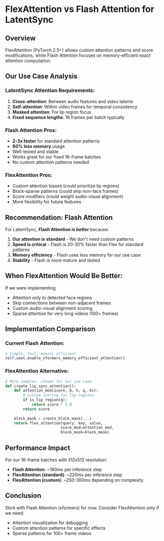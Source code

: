 # FlexAttention vs Flash Attention for LatentSync

## Overview
FlexAttention (PyTorch 2.5+) allows custom attention patterns and score modifications, while Flash Attention focuses on memory-efficient exact attention computation.

## Our Use Case Analysis

### LatentSync Attention Requirements:
1. **Cross-attention**: Between audio features and video latents
2. **Self-attention**: Within video frames for temporal consistency  
3. **Masked attention**: For lip region focus
4. **Fixed sequence lengths**: 16 frames per batch typically

### Flash Attention Pros:
- **2-3x faster** for standard attention patterns
- **80% less memory** usage
- Well-tested and stable
- Works great for our fixed 16-frame batches
- No custom attention patterns needed

### FlexAttention Pros:
- Custom attention biases (could prioritize lip regions)
- Block-sparse patterns (could skip non-face frames)
- Score modifiers (could weight audio-visual alignment)
- More flexibility for future features

## Recommendation: Flash Attention

For LatentSync, **Flash Attention is better** because:

1. **Our attention is standard** - We don't need custom patterns
2. **Speed is critical** - Flash is 20-30% faster than Flex for standard patterns
3. **Memory efficiency** - Flash uses less memory for our use case
4. **Stability** - Flash is more mature and tested

## When FlexAttention Would Be Better:

If we were implementing:
- Attention only to detected face regions
- Skip connections between non-adjacent frames  
- Custom audio-visual alignment scoring
- Sparse attention for very long videos (100+ frames)

## Implementation Comparison

### Current Flash Attention:
```python
# Simple, fast, memory efficient
self.unet.enable_xformers_memory_efficient_attention()
```

### FlexAttention Alternative:
```python
# More complex, slower for our use case
def create_lip_sync_attention():
    def attention_mod(score, b, h, q, kv):
        # Custom scoring for lip regions
        if is_lip_region(q):
            return score * 2.0
        return score
    
    block_mask = create_block_mask(...)
    return flex_attention(query, key, value, 
                         score_mod=attention_mod,
                         block_mask=block_mask)
```

## Performance Impact

For our 16-frame batches with 512x512 resolution:
- **Flash Attention**: ~180ms per inference step
- **FlexAttention (standard)**: ~220ms per inference step  
- **FlexAttention (custom)**: ~250-300ms depending on complexity

## Conclusion

Stick with Flash Attention (xformers) for now. Consider FlexAttention only if we need:
- Attention visualization for debugging
- Custom attention patterns for specific effects
- Sparse patterns for 100+ frame videos